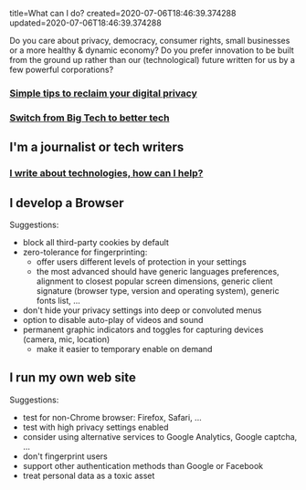 title=What can I do?
created=2020-07-06T18:46:39.374288
updated=2020-07-06T18:46:39.374288

Do you care about privacy, democracy, consumer rights, 
small businesses or a more healthy & dynamic economy? 
Do you prefer innovation to be built from the ground up rather than our 
(technological) future written for us by a few powerful corporations?

### <a href="privacy-tips">Simple tips to reclaim your digital privacy</a>
### <a href="alternatives">Switch from Big Tech to better tech</a>

## I'm a journalist or tech writers
### <a href="tech-writing">I write about technologies, how can I help?</a>

## I develop a Browser

Suggestions:

* block all third-party cookies by default
* zero-tolerance for fingerprinting: 
    * offer users different levels of protection in your settings
    * the most advanced should have generic languages preferences, 
  alignment to closest popular screen dimensions, generic client signature
  (browser type, version and operating system), generic fonts list, ...
* don't hide your privacy settings into deep or convoluted menus
* option to disable auto-play of videos and sound
* permanent graphic indicators and toggles for capturing devices (camera, mic, location)
    * make it easier to temporary enable on demand

## I run my own web site

Suggestions:

* test for non-Chrome browser: Firefox, Safari, ...
* test with high privacy settings enabled
* consider using alternative services to Google Analytics, Google captcha, ... 
* don't fingerprint users
* support other authentication methods than Google or Facebook
* treat personal data as a toxic asset
